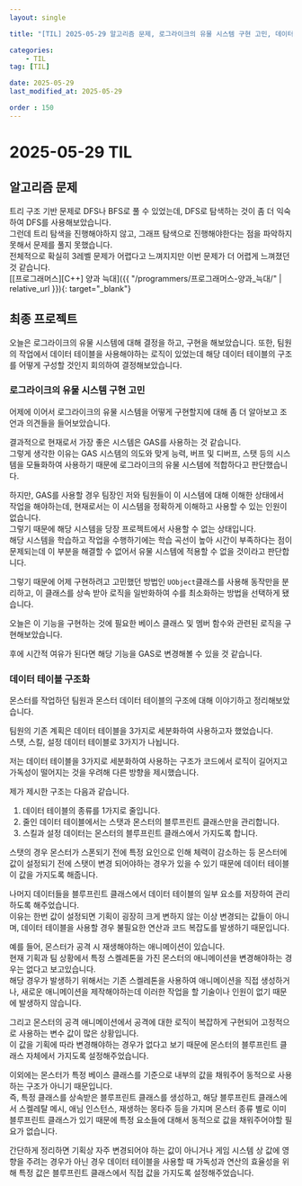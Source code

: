 ```yaml
---
layout: single

title: "[TIL] 2025-05-29 알고리즘 문제, 로그라이크의 유물 시스템 구현 고민, 데이터 테이블 구조화"

categories:
    - TIL
tag: [TIL]

date: 2025-05-29
last_modified_at: 2025-05-29

order : 150
---
```


# 2025-05-29 TIL

## 알고리즘 문제

트리 구조 기반 문제로 DFS나 BFS로 풀 수 있었는데, DFS로 탐색하는 것이 좀 더 익숙하여 DFS를 사용해보았습니다.  
그런데 트리 탐색을 진행해야하지 않고, 그래프 탐색으로 진행해야한다는 점을 파악하지 못해서 문제를 풀지 못했습니다.  
전체적으로 확실히 3레벨 문제가 어렵다고 느껴지지만 이번 문제가 더 어렵게 느껴졌던 것 같습니다.  
[[프로그래머스][C++] 양과 늑대]({{ "/programmers/프로그래머스-양과_늑대/" | relative_url }}){: target="_blank"}

## 최종 프로젝트

오늘은 로그라이크의 유물 시스템에 대해 결정을 하고, 구현을 해보았습니다.
또한, 팀원의 작업에서 데이터 테이블을 사용해야하는 로직이 있었는데 해당 데이터 테이블의 구조를 어떻게 구성할 것인지 회의하여 결정해보았습니다.

### 로그라이크의 유물 시스템 구현 고민

어제에 이어서 로그라이크의 유물 시스템을 어떻게 구현할지에 대해 좀 더 알아보고 조언과 의견들을 들어보았습니다.

결과적으로 현재로서 가장 좋은 시스템은 GAS를 사용하는 것 같습니다.  
그렇게 생각한 이유는 GAS 시스템의 의도와 맞게 능력, 버프 및 디버프, 스탯 등의 시스템을 모듈화하여 사용하기 때문에 로그라이크의 유물 시스템에 적합하다고 판단했습니다.

하지만, GAS를 사용할 경우 팀장인 저와 팀원들이 이 시스템에 대해 이해한 상태에서 작업을 해야하는데, 현재로서는 이 시스템을 정확하게 이해하고 사용할 수 있는 인원이 없습니다.  
그렇기 때문에 해당 시스템을 당장 프로젝트에서 사용할 수 없는 상태입니다.  
해당 시스템을 학습하고 작업을 수행하기에는 학습 곡선이 높아 시간이 부족하다는 점이 문제되는데 이 부분을 해결할 수 없어서 유물 시스템에 적용할 수 없을 것이라고 판단합니다.

그렇기 때문에 어제 구현하려고 고민했던 방법인 `UObject`클래스를 사용해 동작만을 분리하고, 이 클래스를 상속 받아 로직을 일반화하여 수를 최소화하는 방법을 선택하게 됐습니다.

오늘은 이 기능을 구현하는 것에 필요한 베이스 클래스 및 멤버 함수와 관련된 로직을 구현해보았습니다.

후에 시간적 여유가 된다면 해당 기능을 GAS로 변경해볼 수 있을 것 같습니다.

### 데이터 테이블 구조화

몬스터를 작업하던 팀원과 몬스터 데이터 테이블의 구조에 대해 이야기하고 정리해보았습니다.

팀원의 기존 계획은 데이터 테이블을 3가지로 세분화하여 사용하고자 했었습니다.  
스탯, 스킬, 설정 데이터 테이블로 3가지가 나뉩니다.

저는 데이터 테이블을 3가지로 세분화하여 사용하는 구조가 코드에서 로직이 길어지고 가독성이 떨어지는 것을 우려해 다른 방향을 제시했습니다.

제가 제시한 구조는 다음과 같습니다.

1. 데이터 테이블의 종류를 1가지로 줄입니다.
2. 줄인 데이터 테이블에서는 스탯과 몬스터의 블루프린트 클래스만을 관리합니다.
3. 스킬과 설정 데이터는 몬스터의 블루프린트 클래스에서 가지도록 합니다.

스탯의 경우 몬스터가 스폰되기 전에 특정 요인으로 인해 체력이 감소하는 등 몬스터에 값이 설정되기 전에 스탯이 변경 되어야하는 경우가 있을 수 있기 때문에 데이터 테이블이 값을 가지도록 해줍니다.

나머지 데이터들을 블루프린트 클래스에서 데이터 테이블의 일부 요소를 저장하여 관리하도록 해주었습니다.  
이유는 한번 값이 설정되면 기획이 굉장히 크게 변하지 않는 이상 변경되는 값들이 아니며, 데이터 테이블을 사용할 경우 불필요한 연산과 코드 복잡도를 발생하기 때문입니다.

예를 들어, 몬스터가 공격 시 재생해야하는 애니메이션이 있습니다.  
현재 기획과 팀 상황에서 특정 스켈레톤을 가진 몬스터의 애니메이션을 변경해야하는 경우는 없다고 보고있습니다.  
해당 경우가 발생하기 위해서는 기존 스켈레톤을 사용하여 애니메이션을 직접 생성하거나, 새로운 애니메이션을 제작해야하는데 이러한 작업을 할 기술이나 인원이 없기 때문에 발생하지 않습니다.

그리고 몬스터의 공격 애니메이션에서 공격에 대한 로직이 복잡하게 구현되어 고정적으로 사용하는 변수 값이 많은 상황입니다.  
이 값을 기획에 따라 변경해야하는 경우가 없다고 보기 때문에 몬스터의 블루프린트 클래스 자체에서 가지도록 설정해주었습니다.

이외에는 몬스터가 특정 베이스 클래스를 기준으로 내부의 값을 채워주어 동적으로 사용하는 구조가 아니기 때문입니다.  
즉, 특정 클래스를 상속받은 블루프린트 클래스를 생성하고, 해당 블루프린트 클래스에서 스켈레탈 메시, 애님 인스턴스, 재생하는 몽타주 등을 가지며 몬스터 종류 별로 이미 블루프린트 클래스가 있기 때문에 특정 요소들에 대해서 동적으로 값을 채워주어야할 필요가 없습니다.

간단하게 정리하면 기획상 자주 변경되어야 하는 값이 아니거나 게임 시스템 상 값에 영향을 주려는 경우가 아닌 경우 데이터 테이블을 사용할 때 가독성과 연산의 효율성을 위해 특정 값은 블루프린트 클래스에서 직접 값을 가지도록 설정해주었습니다.